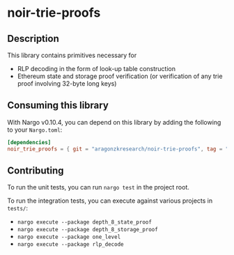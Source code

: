 # noir-trie-proofs

## Description

This library contains primitives necessary for

- RLP decoding in the form of look-up table construction
- Ethereum state and storage proof verification (or verification of any trie proof involving 32-byte long keys)

## Consuming this library

With Nargo v0.10.4, you can depend on this library by adding the following to your `Nargo.toml`:

```toml
[dependencies]
noir_trie_proofs = { git = "aragonzkresearch/noir-trie-proofs", tag = "main", directory = "lib" }
```

## Contributing

To run the unit tests, you can run `nargo test` in the project root.

To run the integration tests, you can execute against various projects in `tests/`:

- `nargo execute --package depth_8_state_proof`
- `nargo execute --package depth_8_storage_proof`
- `nargo execute --package one_level`
- `nargo execute --package rlp_decode`
